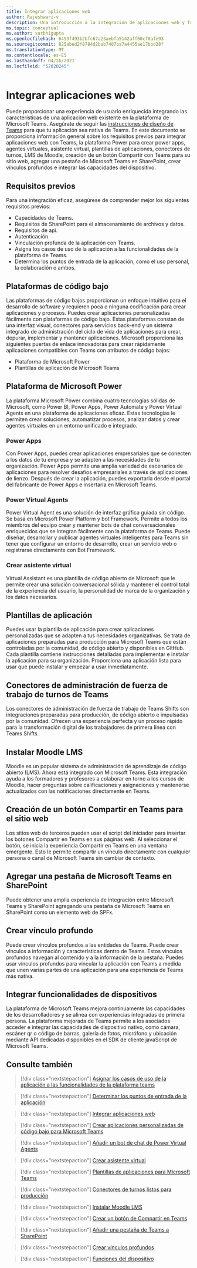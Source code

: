 ```yaml
---
title: Integrar aplicaciones web
author: Rajeshwari-v
description: Una introducción a la integración de aplicaciones web y funcionalidades de dispositivos con la aplicación de Microsoft Teams.
ms.topic: conceptual
ms.author: surbhigupta
ms.openlocfilehash: 6493f493b2bfc67a23aebfb5142aff60cf0afe93
ms.sourcegitcommit: 825abed2f8784d2bab7407ba7a4455ae17bbd28f
ms.translationtype: MT
ms.contentlocale: es-ES
ms.lasthandoff: 04/26/2021
ms.locfileid: "52020245"
---
```

# <a name="integrate-web-apps"></a>Integrar aplicaciones web

Puede proporcionar una experiencia de usuario enriquecida integrando las características de una aplicación web existente en la plataforma de Microsoft Teams. Asegúrate de seguir las [instrucciones de diseño de Teams](~/concepts/design/understand-use-cases.md) para que tu aplicación sea nativa de Teams.
En este documento se proporciona información general sobre los requisitos previos para integrar aplicaciones web con Teams, la plataforma Power para crear power apps, agentes virtuales, asistente virtual, plantillas de aplicaciones, conectores de turnos, LMS de Moodle, creación de un botón Compartir con Teams para su sitio web, agregar una pestaña de Microsoft Teams en SharePoint, crear vínculos profundos e integrar las capacidades del dispositivo.

## <a name="prerequisites"></a>Requisitos previos   

Para una integración eficaz, asegúrese de comprender mejor los siguientes requisitos previos:
* Capacidades de Teams. 
* Requisitos de SharePoint para el almacenamiento de archivos y datos.
* Requisitos de api.
* Autenticación.
* Vinculación profunda de la aplicación con Teams.
* Asigna los casos de uso de la aplicación a las funcionalidades de la plataforma de Teams.
* Determina los puntos de entrada de la aplicación, como el uso personal, la colaboración o ambos.

## <a name="low-code-platforms"></a>Plataformas de código bajo

Las plataformas de código bajos proporcionan un enfoque intuitivo para el desarrollo de software y requieren poca o ninguna codificación para crear aplicaciones y procesos. Puedes crear aplicaciones personalizadas fácilmente con plataformas de código bajo. Estas plataformas constan de una interfaz visual, conectores para servicios back-end y un sistema integrado de administración del ciclo de vida de aplicaciones para crear, depurar, implementar y mantener aplicaciones. Microsoft proporciona las siguientes puertas de enlace innovadoras para crear rápidamente aplicaciones compatibles con Teams con atributos de código bajos:
* Plataforma de Microsoft Power
* Plantillas de aplicación de Microsoft Teams

## <a name="microsoft-power-platform"></a>Plataforma de Microsoft Power

La plataforma Microsoft Power combina cuatro tecnologías sólidas de Microsoft, como Power BI, Power Apps, Power Automate y Power Virtual Agents en una plataforma de aplicaciones eficaz. Estas tecnologías le permiten crear soluciones, automatizar procesos, analizar datos y crear agentes virtuales en un entorno unificado e integrado.

### <a name="power-apps"></a>Power Apps

Con Power Apps, puedes crear aplicaciones empresariales que se conecten a los datos de tu empresa y se adapten a las necesidades de tu organización. Power Apps permite una amplia variedad de escenarios de aplicaciones para resolver desafíos empresariales a través de aplicaciones de lienzo. Después de crear la aplicación, puedes exportarla desde el portal del fabricante de Power Apps e insertarla en Microsoft Teams.

### <a name="power-virtual-agents"></a>Power Virtual Agents

Power Virtual Agent es una solución de interfaz gráfica guiada sin código. Se basa en Microsoft Power Platform y bot Framework. Permite a todos los miembros del equipo crear y mantener bots de chat conversacionales enriquecidos que se integran fácilmente con la plataforma de Teams. Puede diseñar, desarrollar y publicar agentes virtuales inteligentes para Teams sin tener que configurar un entorno de desarrollo, crear un servicio web o registrarse directamente con Bot Framework.

### <a name="create-virtual-assistant"></a>Crear asistente virtual

Virtual Assistant es una plantilla de código abierto de Microsoft que le permite crear una solución conversacional sólida y mantener el control total de la experiencia del usuario, la personalidad de marca de la organización y los datos necesarios. 

## <a name="app-templates"></a>Plantillas de aplicación

Puedes usar la plantilla de aplicación para crear aplicaciones personalizadas que se adapten a tus necesidades organizativas. Se trata de aplicaciones preparadas para producción para Microsoft Teams que están controladas por la comunidad, de código abierto y disponibles en GitHub. Cada plantilla contiene instrucciones detalladas para implementar e instalar la aplicación para su organización. Proporciona una aplicación lista para usar que puede instalar y empezar a usar inmediatamente. 

## <a name="teams-shifts-work-force-management-connectors"></a>Conectores de administración de fuerza de trabajo de turnos de Teams

Los conectores de administración de fuerza de trabajo de Teams Shifts son integraciones preparadas para producción, de código abierto e impulsadas por la comunidad. Ofrecen una experiencia perfecta y un proceso rápido para la transformación digital de los trabajadores de primera línea con Teams Shifts.

## <a name="install-moodle-lms"></a>Instalar Moodle LMS

Moodle es un popular sistema de administración de aprendizaje de código abierto (LMS). Ahora está integrado con Microsoft Teams. Esta integración ayuda a los formadores y profesores a colaborar en torno a los cursos de Moodle, hacer preguntas sobre calificaciones y asignaciones y mantenerse actualizados con las notificaciones directamente en Teams.

## <a name="create-a-share-to-teams-button-for-your-website"></a>Creación de un botón Compartir en Teams para el sitio web

Los sitios web de terceros pueden usar el script del iniciador para insertar los botones Compartir en Teams en sus páginas web. Al seleccionar el botón, se inicia la experiencia Compartir en Teams en una ventana emergente. Esto le permite compartir un vínculo directamente con cualquier persona o canal de Microsoft Teams sin cambiar de contexto.

## <a name="add-a-microsoft-teams-tab-in-sharepoint"></a>Agregar una pestaña de Microsoft Teams en SharePoint

Puede obtener una amplia experiencia de integración entre Microsoft Teams y SharePoint agregando una pestaña de Microsoft Teams en SharePoint como un elemento web de SPFx. 

## <a name="create-deep-link"></a>Crear vínculo profundo

Puede crear vínculos profundos a las entidades de Teams. Puede crear vínculos a información y características dentro de Teams. Estos vínculos profundos navegan al contenido y a la información de la pestaña. Puedes usar vínculos profundos para vincular la aplicación con Teams a medida que unen varias partes de una aplicación para una experiencia de Teams más nativa.

## <a name="integrate-device-capabilities"></a>Integrar funcionalidades de dispositivos

La plataforma de Microsoft Teams mejora continuamente las capacidades de los desarrolladores y se alinea con experiencias integradas de primera persona. La plataforma mejorada de Teams permite a los asociados acceder e integrar las capacidades de dispositivo nativo, como cámara, escáner qr o código de barras, galería de fotos, micrófono y ubicación mediante API dedicadas disponibles en el SDK de cliente javaScript de Microsoft Teams. 

## <a name="see-also"></a>Consulte también

> [!div class="nextstepaction"]
> [Asignar los casos de uso de la aplicación a las funcionalidades de la plataforma teams](~/concepts/design/map-use-cases.md)

> [!div class="nextstepaction"]
> [Determinar los puntos de entrada de la aplicación](~/concepts/extensibility-points.md)

> [!div class="nextstepaction"]
> [Integrar aplicaciones web](~/samples/integrating-web-apps.md)

> [!div class="nextstepaction"]
> [Crear aplicaciones personalizadas de código bajo para Microsoft Teams](~/samples/teams-low-code-solutions.md)

> [!div class="nextstepaction"]
> [Añadir un bot de chat de Power Virtual Agents](~/bots/how-to/add-power-virtual-agents-bot-to-teams.md)

> [!div class="nextstepaction"]
> [Crear asistente virtual](~/samples/virtual-assistant.md)

> [!div class="nextstepaction"]
> [Plantillas de aplicaciones para Microsoft Teams](~/samples/app-templates.md)

> [!div class="nextstepaction"]
> [Conectores de turnos listos para producción](~/samples/shifts-wfm-connectors.md)

> [!div class="nextstepaction"]
> [Instalar Moodle LMS](~/resources/moodleinstructions.md)

> [!div class="nextstepaction"]
> [Crear un botón de Compartir en Teams](~/concepts/build-and-test/share-to-teams.md)

> [!div class="nextstepaction"]
> [Añadir una pestaña de Teams a SharePoint](~/tabs/how-to/tabs-in-sharepoint.md)

> [!div class="nextstepaction"]
> [Crear vínculos profundos](~/concepts/build-and-test/deep-links.md)

> [!div class="nextstepaction"]
> [Funciones del dispositivo](~/concepts/device-capabilities/device-capabilities-overview.md)
